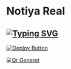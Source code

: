 # Notiya Real


## [![Typing SVG](https://readme-typing-svg.herokuapp.com?font=Rockstar-ExtraBold&color=F33A6A&lines=𝐖𝐄𝐋𝐂𝐎𝐌𝐄+𝐓𝐎+𝐍𝐎𝐓𝐈𝐘𝐀+𝐑𝐄𝐀𝐋+𝐖𝐀+𝐁𝐎𝐓.;𝘾𝙍𝙀𝘼𝙏𝙀𝘿+𝘽𝙔+𝐍𝐎𝐓𝐈𝐘𝐀+𝐑𝐄𝐀𝐋;𝙏𝙃𝘼𝙉𝙆𝙎+𝙁𝙊𝙍+𝙑𝙄𝙎𝙄𝙏𝙄𝙉𝙂)](https://git.io/typing-svg)


[![Deploy Button](https://www.herokucdn.com/deploy/button.svg)](https://dashboard.heroku.com/new?template=https://github.com/NotiyaReal/Notiya-Real-Md)


💻[Qr Generet](https://replit.com/@nexusNw/Md-Scanner?outputonly=1&lite=1)
